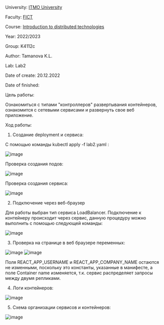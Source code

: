 University: [ITMO University](https://itmo.ru/ru/)

Faculty: [FICT](https://fict.itmo.ru)

Course: [Introduction to distributed technologies](https://github.com/itmo-ict-faculty/introduction-to-distributed-technologies)

Year: 2022/2023

Group: K4112c

Author: Tamanova K.L.

Lab: Lab2

Date of create: 20.12.2022

Date of finished: 

Цель работы:

Ознакомиться с типами "контроллеров" развертывания контейнеров, ознакомится с сетевыми сервисами и развернуть свое веб приложение.

Ход работы:

1. Создание deployment и сервиса:

С помощью команды kubectl apply -f lab2.yaml :

![image](https://user-images.githubusercontent.com/107037214/208655545-cc5a2456-0600-4013-9115-e1aa222508d3.png)

Проверка создания подов:

![image](https://user-images.githubusercontent.com/107037214/208656365-83871ec2-2c1a-4403-b44c-168bc3371bb0.png)

Проверка создания сервиса:

![image](https://user-images.githubusercontent.com/107037214/208656546-77d857c1-d133-4eed-bdbb-7a96635ddb37.png)

2. Подключение через веб-браузер

Для работы выбран тип сервиса LoadBalancer. Подключение к контейнеру происходит через сервис, данную процедуру можно выполнить с помощью следующей команды:

![image](https://user-images.githubusercontent.com/107037214/208656867-2ea157da-8fd7-4d66-a7af-cff22fbcb747.png)

3. Проверка на странице в веб браузере переменных:

![image](https://user-images.githubusercontent.com/107037214/208663664-d6240953-5f1c-4427-89a3-51fecbd8b78b.png)
![image](https://user-images.githubusercontent.com/107037214/208661081-df026c59-93d0-4272-87e4-b29d0750b27f.png)

Поля REACT_APP_USERNAME и REACT_APP_COMPANY_NAME остаются не изменными, поскольку это константы, указанные в манифесте, а поле Container name изменяется, т.к. сервис распределяет запросы между двумя репликами.

4. Логи контейнеров:

![image](https://user-images.githubusercontent.com/107037214/208660079-2a440598-8be8-4661-b876-da1d2c8da463.png)

5. Схема организации сервисов и контейнеров:

![image](https://user-images.githubusercontent.com/107037214/208664994-fd0f126c-a8dc-4af3-aca4-69e18231e04b.png)
